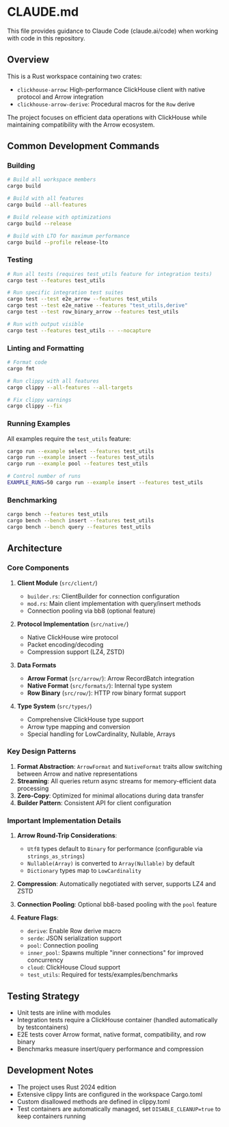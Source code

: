 # CLAUDE.md

This file provides guidance to Claude Code (claude.ai/code) when working with code in this repository.

## Overview

This is a Rust workspace containing two crates:
- `clickhouse-arrow`: High-performance ClickHouse client with native protocol and Arrow integration
- `clickhouse-arrow-derive`: Procedural macros for the `Row` derive

The project focuses on efficient data operations with ClickHouse while maintaining compatibility with the Arrow ecosystem.

## Common Development Commands

### Building
```bash
# Build all workspace members
cargo build

# Build with all features
cargo build --all-features

# Build release with optimizations
cargo build --release

# Build with LTO for maximum performance
cargo build --profile release-lto
```

### Testing
```bash
# Run all tests (requires test_utils feature for integration tests)
cargo test --features test_utils

# Run specific integration test suites
cargo test --test e2e_arrow --features test_utils
cargo test --test e2e_native --features "test_utils,derive"
cargo test --test row_binary_arrow --features test_utils

# Run with output visible
cargo test --features test_utils -- --nocapture
```

### Linting and Formatting
```bash
# Format code
cargo fmt

# Run clippy with all features
cargo clippy --all-features --all-targets

# Fix clippy warnings
cargo clippy --fix
```

### Running Examples
All examples require the `test_utils` feature:
```bash
cargo run --example select --features test_utils
cargo run --example insert --features test_utils
cargo run --example pool --features test_utils

# Control number of runs
EXAMPLE_RUNS=50 cargo run --example insert --features test_utils
```

### Benchmarking
```bash
cargo bench --features test_utils
cargo bench --bench insert --features test_utils
cargo bench --bench query --features test_utils
```

## Architecture

### Core Components

1. **Client Module** (`src/client/`)
   - `builder.rs`: ClientBuilder for connection configuration
   - `mod.rs`: Main client implementation with query/insert methods
   - Connection pooling via bb8 (optional feature)

2. **Protocol Implementation** (`src/native/`)
   - Native ClickHouse wire protocol
   - Packet encoding/decoding
   - Compression support (LZ4, ZSTD)

3. **Data Formats**
   - **Arrow Format** (`src/arrow/`): Arrow RecordBatch integration
   - **Native Format** (`src/formats/`): Internal type system
   - **Row Binary** (`src/row/`): HTTP row binary format support

4. **Type System** (`src/types/`)
   - Comprehensive ClickHouse type support
   - Arrow type mapping and conversion
   - Special handling for LowCardinality, Nullable, Arrays

### Key Design Patterns

1. **Format Abstraction**: `ArrowFormat` and `NativeFormat` traits allow switching between Arrow and native representations
2. **Streaming**: All queries return async streams for memory-efficient data processing
3. **Zero-Copy**: Optimized for minimal allocations during data transfer
4. **Builder Pattern**: Consistent API for client configuration

### Important Implementation Details

1. **Arrow Round-Trip Considerations**:
   - `Utf8` types default to `Binary` for performance (configurable via `strings_as_strings`)
   - `Nullable(Array)` is converted to `Array(Nullable)` by default
   - `Dictionary` types map to `LowCardinality`

2. **Compression**: Automatically negotiated with server, supports LZ4 and ZSTD

3. **Connection Pooling**: Optional bb8-based pooling with the `pool` feature

4. **Feature Flags**:
   - `derive`: Enable Row derive macro
   - `serde`: JSON serialization support
   - `pool`: Connection pooling
   - `inner_pool`: Spawns multiple "inner connections" for improved concurrency
   - `cloud`: ClickHouse Cloud support
   - `test_utils`: Required for tests/examples/benchmarks

## Testing Strategy

- Unit tests are inline with modules
- Integration tests require a ClickHouse container (handled automatically by testcontainers)
- E2E tests cover Arrow format, native format, compatibility, and row binary
- Benchmarks measure insert/query performance and compression

## Development Notes

- The project uses Rust 2024 edition
- Extensive clippy lints are configured in the workspace Cargo.toml
- Custom disallowed methods are defined in clippy.toml
- Test containers are automatically managed, set `DISABLE_CLEANUP=true` to keep containers running
